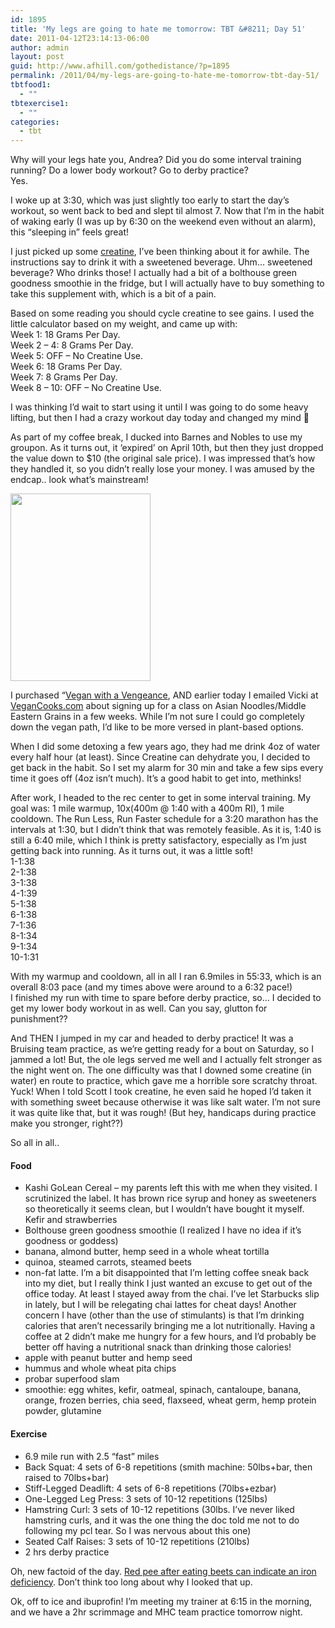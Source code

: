 ```yaml
---
id: 1895
title: 'My legs are going to hate me tomorrow: TBT &#8211; Day 51'
date: 2011-04-12T23:14:13-06:00
author: admin
layout: post
guid: http://www.afhill.com/gothedistance/?p=1895
permalink: /2011/04/my-legs-are-going-to-hate-me-tomorrow-tbt-day-51/
tbtfood1:
  - ""
tbtexercise1:
  - ""
categories:
  - tbt
---
```

Why will your legs hate you, Andrea? Did you do some interval training running? Do a lower body workout? Go to derby practice?  
Yes.

I woke up at 3:30, which was just slightly too early to start the day&#8217;s workout, so went back to bed and slept til almost 7. Now that I&#8217;m in the habit of waking early (I was up by 6:30 on the weekend even without an alarm), this &#8220;sleeping in&#8221; feels great! 

I just picked up some [creatine](http://www.bodybuilding.com/fun/koch1.htm), I&#8217;ve been thinking about it for awhile. The instructions say to drink it with a sweetened beverage. Uhm&#8230; sweetened beverage? Who drinks those! I actually had a bit of a bolthouse green goodness smoothie in the fridge, but I will actually have to buy something to take this supplement with, which is a bit of a pain. 

Based on some reading you should cycle creatine to see gains. I used the little calculator based on my weight, and came up with:  
Week 1: 18 Grams Per Day.  
Week 2 &#8211; 4: 8 Grams Per Day.  
Week 5: OFF &#8211; No Creatine Use.  
Week 6: 18 Grams Per Day.  
Week 7: 8 Grams Per Day.  
Week 8 &#8211; 10: OFF &#8211; No Creatine Use. 

I was thinking I&#8217;d wait to start using it until I was going to do some heavy lifting, but then I had a crazy workout day today and changed my mind 🙂

As part of my coffee break, I ducked into Barnes and Nobles to use my groupon. As it turns out, it &#8216;expired&#8217; on April 10th, but then they just dropped the value down to $10 (the original sale price). I was impressed that&#8217;s how they handled it, so you didn&#8217;t really lose your money. I was amused by the endcap.. look what&#8217;s mainstream!

[<img src="http://www.afhill.com/gothedistance/wp-content/uploads/2011/04/219990_10150156617400079_731925078_7073754_8116589_o-224x300.jpg" alt="" title="How to Eat Clean" width="224" height="300" class="aligncenter size-medium wp-image-1898" />](http://www.afhill.com/gothedistance/wp-content/uploads/2011/04/219990_10150156617400079_731925078_7073754_8116589_o.jpg)

I purchased &#8220;[Vegan with a Vengeance](http://www.theppk.com/books/vegan-with-a-vengeance/), AND earlier today I emailed Vicki at [VeganCooks.com](http://www.vegancooks.com) about signing up for a class on Asian Noodles/Middle Eastern Grains in a few weeks. While I&#8217;m not sure I could go completely down the vegan path, I&#8217;d like to be more versed in plant-based options. 

When I did some detoxing a few years ago, they had me drink 4oz of water every half hour (at least). Since Creatine can dehydrate you, I decided to get back in the habit. So I set my alarm for 30 min and take a few sips every time it goes off (4oz isn&#8217;t much). It&#8217;s a good habit to get into, methinks!

After work, I headed to the rec center to get in some interval training. My goal was: 1 mile warmup, 10x(400m @ 1:40 with a 400m RI), 1 mile cooldown. The Run Less, Run Faster schedule for a 3:20 marathon has the intervals at 1:30, but I didn&#8217;t think that was remotely feasible. As it is, 1:40 is still a 6:40 mile, which I think is pretty satisfactory, especially as I&#8217;m just getting back into running. As it turns out, it was a little soft!  
1-1:38  
2-1:38  
3-1:38  
4-1:39  
5-1:38  
6-1:38  
7-1:36  
8-1:34  
9-1:34  
10-1:31

With my warmup and cooldown, all in all I ran 6.9miles in 55:33, which is an overall 8:03 pace (and my times above were around to a 6:32 pace!)  
I finished my run with time to spare before derby practice, so&#8230; I decided to get my lower body workout in as well. Can you say, glutton for punishment??

And THEN I jumped in my car and headed to derby practice! It was a Bruising team practice, as we&#8217;re getting ready for a bout on Saturday, so I jammed a lot! But, the ole legs served me well and I actually felt stronger as the night went on. The one difficulty was that I downed some creatine (in water) en route to practice, which gave me a horrible sore scratchy throat. Yuck! When I told Scott I took creatine, he even said he hoped I&#8217;d taken it with something sweet because otherwise it was like salt water. I&#8217;m not sure it was quite like that, but it was rough! (But hey, handicaps during practice make you stronger, right??)

So all in all..

#### Food

  * Kashi GoLean Cereal &#8211; my parents left this with me when they visited. I scrutinized the label. It has brown rice syrup and honey as sweeteners so theoretically it seems clean, but I wouldn&#8217;t have bought it myself. Kefir and strawberries
  * Bolthouse green goodness smoothie (I realized I have no idea if it&#8217;s goodness or goddess)
  * banana, almond butter, hemp seed in a whole wheat tortilla
  * quinoa, steamed carrots, steamed beets
  * non-fat latte. I&#8217;m a bit disappointed that I&#8217;m letting coffee sneak back into my diet, but I really think I just wanted an excuse to get out of the office today. At least I stayed away from the chai. I&#8217;ve let Starbucks slip in lately, but I will be relegating chai lattes for cheat days! Another concern I have (other than the use of stimulants) is that I&#8217;m drinking calories that aren&#8217;t necessarily bringing me a lot nutritionally. Having a coffee at 2 didn&#8217;t make me hungry for a few hours, and I&#8217;d probably be better off having a nutritional snack than drinking those calories!
  * apple with peanut butter and hemp seed
  * hummus and whole wheat pita chips
  * probar superfood slam
  * smoothie: egg whites, kefir, oatmeal, spinach, cantaloupe, banana, orange, frozen berries, chia seed, flaxseed, wheat germ, hemp protein powder, glutamine

#### Exercise

  * 6.9 mile run with 2.5 &#8220;fast&#8221; miles
  * Back Squat: 4 sets of 6-8 repetitions (smith machine: 50lbs+bar, then raised to 70lbs+bar)
  * Stiff-Legged Deadlift: 4 sets of 6-8 repetitions (70lbs+ezbar)
  * One-Legged Leg Press: 3 sets of 10-12 repetitions (125lbs)
  * Hamstring Curl: 3 sets of 10-12 repetitions (30lbs. I&#8217;ve never liked hamstring curls, and it was the one thing the doc told me not to do following my pcl tear. So I was nervous about this one)
  * Seated Calf Raises: 3 sets of 10-12 repetitions (210lbs)
  * 2 hrs derby practice</ul> 

Oh, new factoid of the day. [Red pee after eating beets can indicate an iron deficiency](http://www.fitsugar.com/Connection-Between-Beets-Red-Urine-Iron-2036552). Don&#8217;t think too long about why I looked that up. 

Ok, off to ice and ibuprofin! I&#8217;m meeting my trainer at 6:15 in the morning, and we have a 2hr scrimmage and MHC team practice tomorrow night.